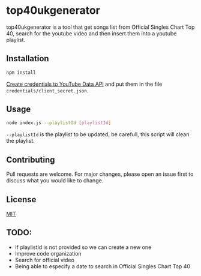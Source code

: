 # top40ukgenerator

top40ukgenerator is a tool that get songs list from Official Singles Chart Top 40, search for the youtube video and then insert them into a youtube playlist.

## Installation

```bash
npm install
```

[Create credentials to YouTube Data API](https://developers.google.com/youtube/v3/quickstart/nodejs#step_1_turn_on_the) and put them in the file `credentials/client_secret.json`.


## Usage

```bash
node index.js --playlistId [playlistId]
```

`--playlistId` is the playlist to be updated, be carefull, this script will clean the playlist.

## Contributing
Pull requests are welcome. For major changes, please open an issue first to discuss what you would like to change.

## License
[MIT](https://choosealicense.com/licenses/mit/)


## TODO:

- If playlistId is not provided so we can create a new one
- Improve code organization
- Search for official video
- Being able to especify a date to search in Official Singles Chart Top 40